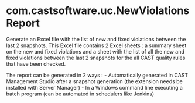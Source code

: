 # com.castsoftware.uc.NewViolationsReport
Generate an Excel file with the list of new and fixed violations between the last 2 snapshots.
This Excel file contains 2 Excel sheets : a summary sheet on the new and fixed violations and a sheet with the list of all the new and 	fixed violations between the last 2 snapshots for the all CAST quality rules that have been checked.

The report can be generated in 2 ways :
    - Automatically generated in CAST Management Studio after a snapshot generation (the extension needs be installed with Server Manager)
    - In a Windows command line executing a batch program (can be automated in schedulers like Jenkins)

